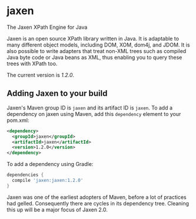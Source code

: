 # jaxen
The Jaxen XPath Engine for Java

Jaxen is an open source XPath library written in Java.
It is adaptable to many different object models, including
DOM, XOM, dom4j, and JDOM. It is also possible to write
adapters that treat non-XML trees such as compiled Java byte code
or Java beans as XML, thus enabling you to query these trees with XPath too.

The current version is *1.2.0*.

## Adding Jaxen to your build

Jaxen's Maven group ID is `jaxen` and its artifact ID is `jaxen`. To add a dependency on jaxen using Maven, add this `dependency` element to your pom.xml:

```xml
<dependency>
  <groupId>jaxen</groupId>
  <artifactId>jaxen</artifactId>
  <version>1.2.0</version>
</dependency>
```

To add a dependency using Gradle:

```gradle
dependencies {
  compile 'jaxen:jaxen:1.2.0'
}
```

Jaxen was one of the earliest adopters of Maven, before a lot of practices had gelled. Consequently there are cycles in its dependency tree. Cleaning this up will be a major focus of Jaxen 2.0. 

